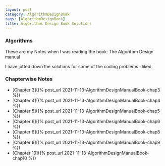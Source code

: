 ```yaml
---
layout: post
category: AlgorithmDesignBook
tags: [AlgorithmDesignBook]
title: Algorithms Design Book Solutions
---
```


### Algorithms

These are my Notes when I was reading the book: The Algorithm Design manual

I have jotted down the solutions for some of the coding problems I liked.

### Chapterwise Notes

- [Chapter 3]({% post_url 2021-11-13-AlgorithmDesignManualBook-chap3 %})
- [Chapter 4]({% post_url 2021-11-13-AlgorithmDesignManualBook-chap4 %})
- [Chapter 5]({% post_url 2021-11-13-AlgorithmDesignManualBook-chap5 %})
- [Chapter 6]({% post_url 2021-11-13-AlgorithmDesignManualBook-chap6 %})
- [Chapter 8]({% post_url 2021-11-13-AlgorithmDesignManualBook-chap8 %})
- [Chapter 9]({% post_url 2021-11-13-AlgorithmDesignManualBook-chap9 %})
- [Chapter 10]({% post_url 2021-11-13-AlgorithmDesignManualBook-chap10 %})
